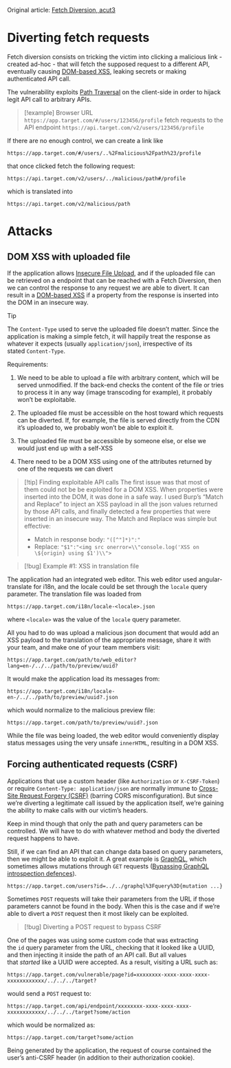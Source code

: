 Original article: [Fetch Diversion, acut3](https://acut3.github.io/bug-bounty/2023/01/03/fetch-diversion.html#diverting-fetch-requests)

# Diverting fetch requests

Fetch diversion consists on tricking the victim into clicking a malicious link - created ad-hoc - that will fetch the supposed request to a different API, eventually causing [DOM-based XSS](DOM-based%20vulnerabilities.md#DOM-based%20XSS), leaking secrets or making authenticated API call.

The vulnerability exploits [Path Traversal](Path%20Traversal.md) on the client-side in order to hijack legit API call to arbitrary APIs.

>[!example]
>Browser URL `https://app.target.com/#/users/123456/profile` fetch requests to the API endpoint `https://api.target.com/v2/users/123456/profile`

If there are no enough control, we can create a link like  
```
https://app.target.com/#/users/..%2Fmalicious%2Fpath%23/profile
``` 
that once clicked fetch the following request:
```
https://api.target.com/v2/users/../malicious/path#/profile
```
which is translated into 
```
https://api.target.com/v2/malicious/path
```

# Attacks

## DOM XSS with uploaded file

If the application allows [Insecure File Upload](Insecure%20File%20Upload.md), and if the uploaded file can be retrieved on a endpoint that can be reached with a Fetch Diversion, then we can control the response to any request we are able to divert. It can result in a [DOM-based XSS](DOM-based%20vulnerabilities.md#DOM-based%20XSS) if a property from the response is inserted into the DOM in an insecure way.

>[!tip]
>The `Content-Type` used to serve the uploaded file doesn’t matter. Since the application is making a simple fetch, it will happily treat the response as whatever it expects (usually `application/json`), irrespective of its stated `Content-Type`.

Requirements:
1. We need to be able to upload a file with arbitrary content, which will be served unmodified. If the back-end checks the content of the file or tries to process it in any way (image transcoding for example), it probably won’t be exploitable.
    
2. The uploaded file must be accessible on the host toward which requests can be diverted. If, for example, the file is served directly from the CDN it’s uploaded to, we probably won’t be able to exploit it.
    
3. The uploaded file must be accessible by someone else, or else we would just end up with a self-XSS
    
4. There need to be a DOM XSS using one of the attributes returned by one of the requests we can divert

>[!tip] Finding exploitable API calls
The first issue was that most of them could not be be exploited for a DOM XSS. When properties were inserted into the DOM, it was done in a safe way. I used Burp’s “Match and Replace” to inject an XSS payload in all the json values returned by those API calls, and finally detected a few properties that were inserted in an insecure way. The Match and Replace was simple but effective:
>- Match in response body: `"([^"]*)":"`
>- Replace: `"$1":"<img src onerror=\\"console.log('XSS on \${origin} using $1')\\">`

>[!bug] Example #1: XSS in translation file

The application had an integrated web editor. This web editor used angular-translate for i18n, and the locale could be set through the `locale` query parameter. The translation file was loaded from
```
https://app.target.com/i18n/locale-<locale>.json
```
where `<locale>` was the value of the `locale` query parameter.

All you had to do was upload a malicious json document that would add an XSS payload to the translation of the appropriate message, share it with your team, and make one of your team members visit:
```
https://app.target.com/path/to/web_editor?lang=en-/../../path/to/preview/uuid?
```

It would make the application load its messages from:
```
https://app.target.com/i18n/locale-en-/../../path/to/preview/uuid?.json
```

which would normalize to the malicious preview file:
```
https://app.target.com/path/to/preview/uuid?.json
```

While the file was being loaded, the web editor would conveniently display status messages using the very unsafe `innerHTML`, resulting in a DOM XSS.



## Forcing authenticated requests (CSRF)

Applications that use a custom header (like `Authorization` or `X-CSRF-Token`) or require `Content-Type: application/json` are normally immune to [Cross-Site Request Forgery (CSRF)](Cross-Site%20Request%20Forgery%20(CSRF).md) (barring CORS misconfiguration). But since we’re diverting a legitimate call issued by the application itself, we’re gaining the ability to make calls with our victim’s headers.

Keep in mind though that only the path and query parameters can be controlled. We will have to do with whatever method and body the diverted request happens to have.

Still, if we can find an API that can change data based on query parameters, then we might be able to exploit it. A great example is [GraphQL](GraphQL.md), which sometimes allows mutations through `GET` requests ([Bypassing GraphQL introspection defences](GraphQL%20vulnerabilities.md#Bypassing%20GraphQL%20introspection%20defences)).

```
https://app.target.com/users?id=../../graphql%3Fquery%3D{mutation ...}
```

Sometimes `POST` requests will take their parameters from the URL if those parameters cannot be found in the body. When this is the case and if we’re able to divert a `POST` request then it most likely can be exploited.

>[!bug] Diverting a POST request to bypass CSRF

One of the pages was using some custom code that was extracting the `id` query parameter from the URL, checking that it looked like a UUID, and then injecting it inside the path of an API call. But all values that _started_ like a UUID were accepted. As a result, visiting a URL such as:

```
https://app.target.com/vulnerable/page?id=xxxxxxxx-xxxx-xxxx-xxxx-xxxxxxxxxxxx/../../../target?
```

would send a `POST` request to:

```
https://app.target.com/api/endpoint/xxxxxxxx-xxxx-xxxx-xxxx-xxxxxxxxxxxx/../../../target?some/action
```

which would be normalized as:

```
https://app.target.com/target?some/action
```

Being generated by the application, the request of course contained the user’s anti-CSRF header (in addition to their authorization cookie).
